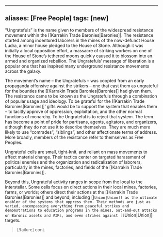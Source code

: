
---
aliases: [Free People]
tags: [new]
---

"Ungratefuls” is the name given to members of the widespread resistance movement within the [[Karrakin Trade Baronies|Baronies]]. The resistance started among indentured laborers in the mines of the now-defunct House Ludra, a minor house pledged to the House of Stone. Although it was initially a local opposition effort, a massacre of striking workers on one of the House of Stone’s tethered moons quickly caused it to blossom into an armed and organized rebellion. The Ungratefuls’ message of liberation is a popular one that has inspired many underground resistance movements across the galaxy.

The movement’s name – the Ungratefuls – was coopted from an early propaganda offensive against the strikers – one that cast them as ungrateful for the bounties the [[Karrakin Trade Baronies|Baronies]] had given them. The resistance came to be known as the Ungratefuls through a combination of popular usage and ideology. To be grateful for the [[Karrakin Trade Baronies|Baronies]]’ gifts would be to support the system that enables them – to tacitly approve of oppression, exploitation, and the other normal functions of monarchy. To be Ungrateful is to reject that system. The term has become a point of pride for partisans, agents, agitators, and organizers, although they do not use it to describe themselves. They are much more likely to use “comrades”, “siblings”, and other affectionate terms of address. More broadly, members of the resistance refer to themselves as Free Peoples.

Ungrateful cells are small, tight-knit, and reliant on mass movements to affect material change. Their tactics center on targeted harassment of political enemies and the organization and radicalization of laborers, particularly in the mines, factories, and fields of the [[Karrakin Trade Baronies|Baronies]].

Beyond this, Ungrateful activity ranges in scope from the local to the interstellar. Some cells focus on direct actions in their local mines, factories, farms, or worlds; others direct their actions at the [[Karrakin Trade Baronies|Baronies]] and beyond, including [[``Union|Union]] as the ultimate enabler of the systems that oppress them. Their methods are just as varied, encompassing everything from peaceful strikes and demonstrations to education programs in the mines, out-and-out attacks on Baronic assets and VIPs, and even strikes against [[``Union|Union]] targets.

>[!failure]
>cont.
